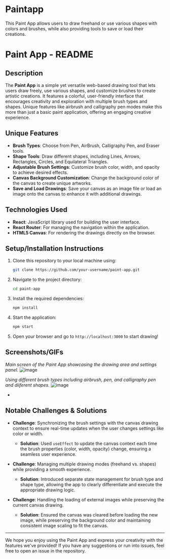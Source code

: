 # Paintapp
This Paint App allows users to draw freehand or use various shapes with  colors and brushes, while also providing tools to save or load their creations. 
# Paint App - README

## Description
The **Paint App** is a simple yet versatile web-based drawing tool that lets users draw freely, use various shapes, and customize brushes to create artistic creations. It features a colorful, user-friendly interface that encourages creativity and exploration with multiple brush types and shapes. Unique features like airbrush and calligraphy pen modes make this more than just a basic paint application, offering an engaging creative experience.

## Unique Features
- **Brush Types**: Choose from Pen, AirBrush, Calligraphy Pen, and Eraser tools.
- **Shape Tools**: Draw different shapes, including Lines, Arrows, Rectangles, Circles, and Equilateral Triangles.
- **Adjustable Brush Settings**: Customize brush color, width, and opacity to achieve desired effects.
- **Canvas Background Customization**: Change the background color of the canvas to create unique artworks.
- **Save and Load Drawings**: Save your canvas as an image file or load an image onto the canvas to enhance it with additional drawings.

## Technologies Used
- **React**: JavaScript library used for building the user interface.
- **React Router**: For managing the navigation within the application.
- **HTML5 Canvas**: For rendering the drawings directly on the browser.

## Setup/Installation Instructions
1. Clone this repository to your local machine using:
   ```bash
   git clone https://github.com/your-username/paint-app.git
   ```
2. Navigate to the project directory:
   ```bash
   cd paint-app
   ```
3. Install the required dependencies:
   ```bash
   npm install
   ```
4. Start the application:
   ```bash
   npm start
   ```
5. Open your browser and go to `http://localhost:3000` to start drawing!

## Screenshots/GIFs

*Main screen of the Paint App showcasing the drawing area and settings panel.*
![image](https://github.com/user-attachments/assets/884b23b0-8dc7-4817-812f-8ea329b9c6f5)

*Using different brush types including airbrush, pen, and calligraphy pen and diiferent shapes.*
![image](https://github.com/user-attachments/assets/5ed9a9ed-11f1-496f-a6d1-74fe2bf912e2)

*

## Notable Challenges & Solutions
- **Challenge**: Synchronizing the brush settings with the canvas drawing context to ensure real-time updates when the user changes settings like color or width.
  - **Solution**: Used `useEffect` to update the canvas context each time the brush properties (color, width, opacity) change, ensuring a seamless user experience.

- **Challenge**: Managing multiple drawing modes (freehand vs. shapes) while providing a smooth experience.
  - **Solution**: Introduced separate state management for brush type and shape type, allowing the app to clearly differentiate and execute the appropriate drawing logic.

- **Challenge**: Handling the loading of external images while preserving the current canvas drawing.
  - **Solution**: Ensured the canvas was cleared before loading the new image, while preserving the background color and maintaining consistent image scaling to fit the canvas.


---

We hope you enjoy using the Paint App and express your creativity with the features we've provided! If you have any suggestions or run into issues, feel free to open an issue in the repository.

